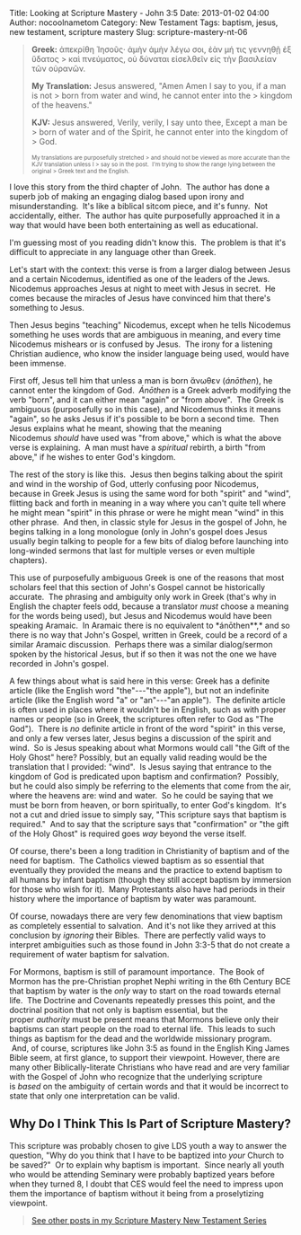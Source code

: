Title: Looking at Scripture Mastery - John 3:5
Date: 2013-01-02 04:00
Author: nocoolnametom
Category: New Testament
Tags: baptism, jesus, new testament, scripture mastery
Slug: scripture-mastery-nt-06

> **Greek:** ἀπεκρίθη Ἰησοῦς· ἀμὴν ἀμὴν λέγω σοι, ἐὰν μή τις γεννηθῇ ἐξ
> ὕδατος >  καὶ πνεύματος, οὐ δύναται εἰσελθεῖν εἰς τὴν βασιλείαν τῶν οὐρανῶν.
>
> **My Translation:** Jesus answered, "Amen Amen I say to you, if a man
> is not >  born from water and wind, he cannot enter into the >  kingdom of the heavens."
>
> **KJV:** Jesus answered, Verily, verily, I say unto thee, Except a man
> be >  born of water and of the Spirit, he cannot enter into the kingdom of >  God.<!--more-->
>
> <span style="font-size: x-small;">My translations are purposefully
> stretched >  and should not be viewed as more accurate than the KJV translation
> unless I >  say so in the post.  I'm trying to show the range lying between the
> original >  Greek text and the English.</span>

I love this story from the third chapter of John.  The author has done a
superb job of making an engaging dialog based upon irony and misunderstanding.
 It's like a biblical sitcom piece, and it's funny.  Not accidentally,
either.  The author has quite purposefully approached it in a way that would have
been both entertaining as well as educational.

I'm guessing most of you reading didn't know this.  The problem is that
it's difficult to appreciate in any language other than Greek.

Let's start with the context: this verse is from a larger dialog between
Jesus and a certain Nicodemus, identified as one of the leaders of the Jews. Nicodemus approaches Jesus at night to meet with Jesus in secret.  He
comes because the miracles of Jesus have convinced him that there's something
to Jesus.

Then Jesus begins "teaching" Nicodemus, except when he tells Nicodemus
something he uses words that are ambiguous in meaning, and every time Nicodemus
mishears or is confused by Jesus.  The irony for a listening Christian audience,
who know the insider language being used, would have been immense.

First off, Jesus tell him that unless a man is born ἄνωθεν (*ánōthen*),
he cannot enter the kingdom of God.  *Ánōthen* is a Greek adverb modifying
the verb "born", and it can either mean "again" or "from above".  The Greek is
ambiguous (purposefully so in this case), and Nicodemus thinks it means "again",
so he asks Jesus if it's possible to be born a second time.  Then Jesus
explains what he meant, showing that the meaning Nicodemus *should* have used was
"from above," which is what the above verse is explaining.  A man must have
a *spiritual* rebirth, a birth "from above," if he wishes to enter God's
kingdom.

The rest of the story is like this.  Jesus then begins talking about the
spirit and wind in the worship of God, utterly confusing poor Nicodemus,
because in Greek Jesus is using the same word for both "spirit" and "wind",
flitting back and forth in meaning in a way where you can't quite tell where he might
mean "spirit" in this phrase or were he might mean "wind" in this other
phrase.  And then, in classic style for Jesus in the gospel of John, he begins
talking in a long monologue (only in John's gospel does Jesus usually begin talking
to people for a few bits of dialog before launching into long-winded sermons that
last for multiple verses or even multiple chapters).

This use of purposefully ambiguous Greek is one of the reasons that
most scholars feel that this section of John's Gospel cannot be
historically accurate.  The phrasing and ambiguity only work in Greek (that's why in
English the chapter feels odd, because a translator *must* choose a meaning for
the words being used), but Jesus and Nicodemus would have been speaking
Aramaic.  In Aramaic there is no equivalent to \*ánōthen\*\*,\* and so there is no
way that John's Gospel, written in Greek, could be a record of a similar
Aramaic discussion.  Perhaps there was a similar dialog/sermon spoken by the
historical Jesus, but if so then it was not the one we have recorded in John's
gospel.

A few things about what is said here in this verse: Greek has a definite
article (like the English word "the"---"the apple"), but not an indefinite
article (like the English word "a" or "an"---"an apple").  The definite article is
often used in places where it wouldn't be in English, such as with proper names or
people (so in Greek, the scriptures often refer to God as "The God").  There
is *no* definite article in front of the word "spirit" in this verse, and only
a few verses later, Jesus begins a discussion of the spirit and wind.  So is
Jesus speaking about what Mormons would call "the Gift of the Holy Ghost"
here? Possibly, but an equally valid reading would be the translation that I
provided: "wind".  Is Jesus saying that entrance to the kingdom of God is
predicated upon baptism and confirmation?  Possibly, but he could also simply be
referring to the elements that come from the air, where the heavens are: wind and
water.  So he could be saying that we must be born from heaven, or born
spiritually, to enter God's kingdom.  It's not a cut and dried issue to simply say,
"This scripture says that baptism is required."  And to say that the
scripture says that "confirmation" or "the gift of the Holy Ghost" is required
goes *way* beyond the verse itself.

Of course, there's been a long tradition in Christianity of baptism and
of the need for baptism.  The Catholics viewed baptism as so essential that
eventually they provided the means and the practice to extend baptism to all
humans by infant baptism (though they still accept baptism by immersion for those
who wish for it).  Many Protestants also have had periods in their history where
the importance of baptism by water was paramount.

Of course, nowadays there are very few denominations that view baptism
as completely essential to salvation.  And it's not like they arrived at
this conclusion by *ignoring* their Bibles.  There are perfectly valid ways
to interpret ambiguities such as those found in John 3:3-5 that do not
create a requirement of water baptism for salvation.

For Mormons, baptism is still of paramount importance.  The Book of
Mormon has the pre-Christian prophet Nephi writing in the 6th Century BCE that
baptism by water is the *only* way to start on the road towards eternal life.  The
Doctrine and Covenants repeatedly presses this point, and the doctrinal position
that not only is baptism essential, but the proper *authority* must be present
means that Mormons believe only their baptisms can start people on the road to
eternal life.  This leads to such things as baptism for the dead and the
worldwide missionary program.  And, of course, scriptures like John 3:5 as found
in the English King James Bible seem, at first glance, to support their
viewpoint. However, there are many other Biblically-literate Christians who have
read and are very familiar with the Gospel of John who recognize that the
underlying scripture is *based* on the ambiguity of certain words and that it
would be incorrect to state that only one interpretation can be valid.

Why Do I Think This Is Part of Scripture Mastery?
-------------------------------------------------

This scripture was probably chosen to give LDS youth a way to answer
the question, "Why do you think that I have to be baptized
into *your* Church to be saved?"  Or to explain why baptism is important.  Since nearly all
youth who would be attending Seminary were probably baptized years before when
they turned 8, I doubt that CES would feel the need to impress upon them the
importance of baptism without it being from a proselytizing viewpoint.

> [See other posts in my Scripture Mastery New Testament Series][]

  [See other posts in my Scripture Mastery New Testament Series]: /scripture-mastery-new-testament/
    "Scripture Mastery: New Testament"
